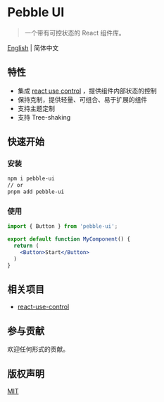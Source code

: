 # Pebble UI

> 一个带有可控状态的 React 组件库。

[English](./README.md) | 简体中文

## 特性

- 集成 [react use control](https://github.com/wmzy/react-use-control) ，提供组件内部状态的控制
- 保持克制，提供轻量、可组合、易于扩展的组件
- 支持主题定制
- 支持 Tree-shaking

## 快速开始

### 安装

```sh
npm i pebble-ui
// or
pnpm add pebble-ui
```

### 使用

```jsx
import { Button } from 'pebble-ui';

export default function MyComponent() {
  return (
    <Button>Start</Button>
  )
}
```

## 相关项目 

- [react-use-control](https://github.com/wmzy/react-use-control)

## 参与贡献

欢迎任何形式的贡献。

## 版权声明

[MIT](https://choosealicense.com/licenses/mit/)

